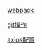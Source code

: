 [webpack](https://github.com/cxblw/study-record/blob/master/webpack.md)

[git操作](https://github.com/cxblw/study-record/blob/master/git操作.md)

[axios配置](https://github.com/cxblw/study-record/blob/master/axios配置.md)
